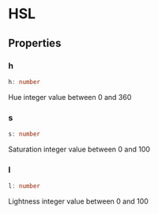# HSL

## Properties

### h

```ts
h: number
```

Hue integer value between 0 and 360

### s

```ts
s: number
```

Saturation integer value between 0 and 100

### l

```ts
l: number
```

Lightness integer value between 0 and 100
